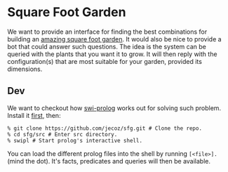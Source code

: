 # Square Foot Garden
We want to provide an interface for finding the best combinations for building an [amazing square foot garden](https://en.wikipedia.org/wiki/Square_foot_gardening). It would also be nice to provide a bot that could answer such questions.
The idea is the system can be queried with the plants that you want it to grow. It will then reply with the configuration(s) that are most suitable for your garden, provided its dimensions.

## Dev
We want to checkout how [swi-prolog](https://www.swi-prolog.org/) works out for solving such problem. Install it [first](https://www.swi-prolog.org/Download.html), then:
```
% git clone https://github.com/jecoz/sfg.git # Clone the repo.
% cd sfg/src # Enter src directory.
% swipl # Start prolog's interactive shell.
```

You can load the different prolog files into the shell by running `[<file>].` (mind the dot). It's facts, predicates and queries will then be available.
